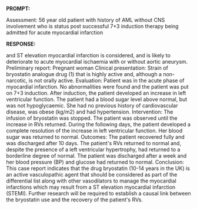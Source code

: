 **PROMPT:**

Assessment: 56 year old patient with history of AML without CNS involvement who is status post successful 7+3 induction therapy being admitted for acute myocardial infarction

**RESPONSE:**

  and ST elevation myocardial infarction is considered, and is likely to deteriorate to acute myocardial ischaemia with or without aortic aneurysm.  Preliminary report: Pregnant woman  Clinical presentation: Strain of bryostatin analogue drug (1) that is highly active and, although a non-narcotic, is not orally active.  Evaluation: Patient was in the acute phase of myocardial infarction. No abnormalities were found and the patient was put on 7+3 induction. After induction, the patient developed an increase in left ventricular function. The patient had a blood sugar level above normal, but was not hypoglycaemic. She had no previous history of cardiovascular disease, was obese (kg/m2) and had hypertension.  Intervention: The infusion of bryostatin was stopped. The patient was observed until the increase in RVs returned. During the following days, the patient developed a complete resolution of the increase in left ventricular function. Her blood sugar was returned to normal.  Outcomes: The patient recovered fully and was discharged after 10 days. The patient's RVs returned to normal and, despite the presence of a left ventricular hypertrophy, had returned to a borderline degree of normal. The patient was discharged after a week and her blood pressure (BP) and glucose had returned to normal.  Conclusion: This case report indicates that the drug bryostatin (10-14 years in the UK) is an active vasculopathic agent that should be considered as part of the differential list along with other vasodilators to manage the myocardial infarctions which may result from a ST elevation myocardial infarction (STEMI). Further research will be required to establish a causal link between the bryostatin use and the recovery of the patient's RVs.